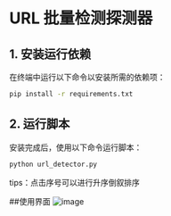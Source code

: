 # URL 批量检测探测器

## 1. 安装运行依赖

在终端中运行以下命令以安装所需的依赖项：

```bash
pip install -r requirements.txt
```
## 2. 运行脚本

安装完成后，使用以下命令运行脚本：


```bash
python url_detector.py
```

tips：点击序号可以进行升序倒叙排序

##使用界面
![image](https://github.com/user-attachments/assets/36ff7ed0-4650-4003-8a17-a2e062ff43c3)
